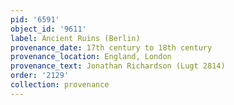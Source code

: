 ```yaml
---
pid: '6591'
object_id: '9611'
label: Ancient Ruins (Berlin)
provenance_date: 17th century to 18th century
provenance_location: England, London
provenance_text: Jonathan Richardson (Lugt 2814)
order: '2129'
collection: provenance
---
```

